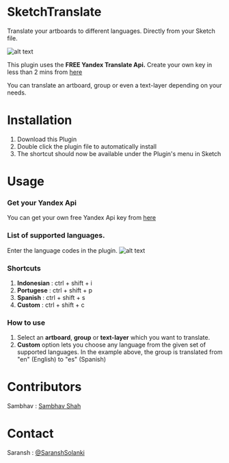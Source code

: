 # SketchTranslate

Translate your artboards to different languages. Directly from your Sketch file. 


![alt text](https://github.com/saranshsolanki/SketchTranslate/blob/master/translate%20demo.gif?raw=true)


This plugin uses the **FREE Yandex Translate Api.** Create your own key in less than 2 mins from [here](https://tech.yandex.com/translate/doc/dg/concepts/api-overview-docpage/)


You can translate an artboard, group or even a text-layer depending on your needs.

# Installation
1. Download this Plugin
2. Double click the plugin file to automatically install
3. The shortcut should now be available under the Plugin's menu in Sketch


# Usage
### Get your Yandex Api 
You can get your own free Yandex Api key from [here](https://tech.yandex.com/translate/doc/dg/concepts/api-overview-docpage/)


### List of supported languages. 
Enter the language codes in the plugin.
![alt text](https://github.com/saranshsolanki/SketchTranslate/blob/master/list%20of%20supported%20languages.png?raw=true)


### Shortcuts
1. **Indonesian** : ctrl + shift + i
2. **Portugese** : ctrl + shift + p
3. **Spanish** : ctrl + shift + s
4. **Custom** : ctrl + shift + c

### How to use
1. Select an **artboard**, **group** or **text-layer** which you want to translate.
2. **Custom** option lets you choose any language from the given set of supported languages. In the example above, the group is translated from "en" (English) to "es" (Spanish)

# Contributors
Sambhav : [Sambhav Shah](https://www.linkedin.com/in/sambhav-shah-81826344?ppe=1)


# Contact
Saransh : [@SaranshSolanki](https://twitter.com/SaranshSolanki)

